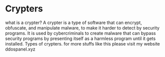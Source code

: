 # Crypters
what is a crypter?
A crypter is a type of software that can encrypt, obfuscate, and manipulate malware, to make it harder to detect by security programs. It is used by cybercriminals to create malware that can bypass security programs by presenting itself as a harmless program until it gets installed. Types of crypters.
for more stuffs like this please visit my website ddospanel.xyz
